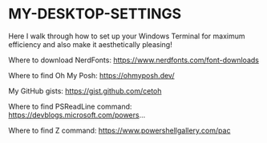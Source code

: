 # MY-DESKTOP-SETTINGS


Here I walk through how to set up your Windows Terminal for maximum efficiency and also make it aesthetically pleasing!

Where to download NerdFonts:
https://www.nerdfonts.com/font-downloads

Where to find Oh My Posh:
https://ohmyposh.dev/

My GitHub gists:
https://gist.github.com/cetoh

Where to find PSReadLine command:
https://devblogs.microsoft.com/powers...

Where to find Z command:
https://www.powershellgallery.com/pac
